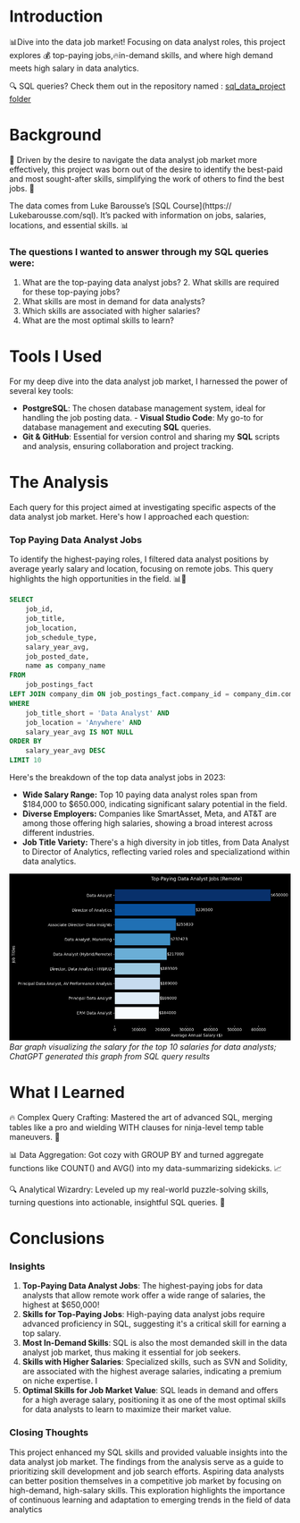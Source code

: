 # Introduction
📊Dive into the data job market! Focusing on data analyst roles, this project explores 💰 top-paying jobs,🔥in-demand skills, and where high demand meets high salary in data analytics. 

🔍 SQL queries? Check them out in the repository named : [sql_data_project folder](/sql_data_project)

# Background
🚀 Driven by the desire to navigate the data analyst job market more effectively, this project was born out of the desire to identify the best-paid and most sought-after skills, simplifying the work of others to find the best jobs. 🌟

The data comes from Luke Barousse’s [SQL Course](https://
Lukebarousse.com/sql). It’s packed with information on jobs, salaries, locations, and essential skills. 📊


### The questions I wanted to answer through my SQL queries were:
1. What are the top-paying data analyst jobs? 2. What skills are required for these top-paying jobs?
3. What skills are most in demand for data
analysts?
4. Which skills are associated with higher salaries?
5. What are the most optimal skills to learn?
# Tools I Used

For my deep dive into the data analyst job market, I harnessed the power of several key tools:
- **PostgreSQL**: The chosen database management system, ideal for handling the job posting data. - **Visual Studio Code**: My go-to for database management and executing **SQL** queries.
- **Git & GitHub**: Essential for version control and sharing my **SQL** scripts and analysis, ensuring collaboration and project tracking.
# The Analysis
Each query for this project aimed at investigating specific aspects of the data analyst job market.
Here's how I approached each question:

### Top Paying Data Analyst Jobs
To identify the highest-paying roles, I filtered data analyst positions by average yearly salary and location, focusing on remote jobs. This query highlights the high opportunities in the field. 📊🚀

```sql
SELECT
    job_id,
    job_title,
    job_location,
    job_schedule_type,
    salary_year_avg,
    job_posted_date,
    name as company_name
FROM
    job_postings_fact
LEFT JOIN company_dim ON job_postings_fact.company_id = company_dim.company_id
WHERE 
    job_title_short = 'Data Analyst' AND
    job_location = 'Anywhere' AND
    salary_year_avg IS NOT NULL
ORDER BY 
    salary_year_avg DESC
LIMIT 10
```
Here's the breakdown of the top data analyst jobs in 2023:
- **Wide Salary Range:** Top 10 paying data analyst roles span from $184,000 to $650.000, indicating significant salary potential in the field.
- **Diverse Employers:** Companies like SmartAsset, Meta, and AT&T are among those offering high salaries, showing a broad interest across different industries.
- **Job Title Variety:** There's a high diversity in job titles, from Data Analyst to Director of Analytics, reflecting varied roles and specializationd within data analytics.

![Top Payng Roles](assets\1_top_paying_roles.png)
*Bar graph visualizing the salary for the top 10 salaries for data analysts; ChatGPT generated this graph from SQL query results*

# What I Learned
🔥 Complex Query Crafting: Mastered the art of advanced SQL, merging tables like a pro and wielding WITH clauses for ninja-level temp table maneuvers. 💪

📊 Data Aggregation: Got cozy with GROUP BY and turned aggregate functions like COUNT() and AVG() into my data-summarizing sidekicks. 📈

🔍 Analytical Wizardry: Leveled up my real-world puzzle-solving skills, turning questions into actionable, insightful SQL queries. 🧩
# Conclusions

### Insights
1. **Top-Paying Data Analyst Jobs**: The highest-paying jobs for data analysts that allow remote work offer a wide range of salaries, the highest at $650,000!
2. **Skills for Top-Paying Jobs**: High-paying data analyst jobs require advanced proficiency in SQL, suggesting it's a critical skill for earning a top salary.
3. **Most In-Demand Skills**: SQL is also the most demanded skill in the data analyst job market, thus making it essential for job seekers.
4. **Skills with Higher Salaries**: Specialized skills, such as SVN and Solidity, are associated with the highest average salaries, indicating a premium on niche expertise.
I
5. **Optimal Skills for Job Market Value**: SQL leads in demand and offers for a high average salary, positioning it as one of the most optimal skills for data analysts to learn to maximize their market value.
### Closing Thoughts
This project enhanced my SQL skills and provided valuable insights into the data analyst job
market. The findings from the analysis serve as a guide to prioritizing skill development and job search efforts. Aspiring data analysts can better position themselves in a competitive job market by focusing on high-demand, high-salary skills. This exploration highlights the importance of continuous learning and adaptation to emerging trends in the field of data analytics
